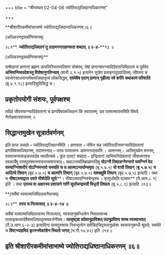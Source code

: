 +++
title = "श्रीभाष्यम् 02-04-06 ज्योतिराद्यधिष्ठानाधिकरणम्"

+++


**श्रीशारीरकमीमांसाभाष्ये ज्योतिराद्यधिष्ठानाधिकरणम्॥६॥

(अधिकरणद्वयार्थनिगमनम्)

२८१**. **ज्योतिराद्यधिष्ठानं तु तदामननात्प्राणवता शब्दात् ॥ २**–**४**–**१३ ॥

(अधिकरणद्वयार्थनिगमनम्)**

सश्रेष्ठानां प्राणानां ब्रह्मण उत्पत्तिरियत्तापरिमाणं चोक्तम्; तेषां प्राणानामग्न्यादिदेवताधिष्ठितत्वं च पूर्वमेव **अभिमानिव्यपदेशस्तु विशेषानुगतिभ्याम्** (शारी.२.१.५) इत्यनेन सूत्रेण प्रसङ्गादुपपादितम्; जीवस्य च स्वभोगसाधनानामेषामधिष्ठातृत्वं लोकसिद्धम्, **एवमेवैष एतान् प्राणान् गृहीत्वा स्वे शरीरे यथाकामं परिवर्तते** (बृ.४.१.१८) इत्यादिश्रुतिसिद्धं च।

## प्रकृतोपयोगी संशयः, पूर्वपक्षश्च

तदिदं जीवस्याग्न्यादिदेवतानां च प्राणविषयमधिष्ठानं किं स्वायत्तम्; उत परमात्मायत्तमिति विषये नैरपेक्ष्यात्स्वायत्तम् ॥

## सिद्धान्तमुखेन सूत्रार्तवर्णनम्

इति प्राप्त उच्यते – ज्योतिराद्यधिष्ठानमिति । प्राणवता – जीवेन सह ज्योतिरादीनामग्न्यादिदेवतानां प्राणविषयमधिष्ठानम्, तदामननात् – तस्य परमात्मनः आमननाद्भवति । आमननम् – आभिमुख्येन मननम्, परमात्मनस्सङ्कल्पादेव भवतीत्यर्थः। कुत एतत्? शब्दात् – इन्द्रियाणां साभिमानिदेवतानां जीवात्मनश्च स्वकार्येषु परमपुरुषमननायत्तत्त्वशास्त्रात्। यथाऽन्तर्यामिब्राह्मणादिषु **योऽग्नौ तिष्ठन्नग्नेरन्तरो यमग्निर्न वेद यस्याग्निश्शरीरं योऽग्निमन्तरो यमयति स त आत्माऽन्तर्याम्यमृतः** (बृ.५.७.५) **यो वायौ तिष्ठन्** (**बृ**.**५**.**७**.**५**) **य आदित्ये तिष्ठन्** (बृह.५.७.५) **य आत्मनि तिष्ठन्** (बृह.५.७.५) **यश्चक्षुषि तिष्ठन्** (बृह.५.७.५) इत्यादि। यथा च **भीषाऽस्माद्वातः पवते भीषोदेति सूर्यः****। भीषाऽस्मादग्निश्चेन्द्रश्च । मृत्युर्धावति पञ्चमः** (तै.आन.८.१) इति । तथा **एतस्य वा अक्षरस्य प्रशासने गार्गि सूर्याचन्द्रमसौ विधृतौ तिष्ठतः** (बृ.५.८.९) इत्यादि ॥१३॥

**(सर्वेषां परमात्माधिष्ठितत्वनैयत्यम्)

२८२**. **तस्य च नित्यत्वात् ॥ २**–**४**–**१४ ॥**

सर्वेषां परमात्माधिष्ठितत्वस्य नित्यत्वात्, स्वरूपानुबन्धित्वेन नियतत्वाच्च तत्सङ्कल्पादेवैषामधिष्ठातृत्वमवर्जनीयम्। **तत्सृष्ट्वा तदेवानुप्राविशत् तदनुप्रविश्य सच्च त्यच्चाभवत्** (तै.उ.आन.६-२-३) इत्यादिना परमपुरुषस्य नियन्तृत्वेन सर्वचिदचिद्वस्त्वनुप्रवेशः स्वरूपानुबन्धी श्रूयते; स्मर्यते च **विष्टभ्याहमिदं कृत्स्नमेकांशेन स्थितो जगत्** (भ.गी.१०.४२) इति ॥१४॥

## इति श्रीशारीरकमीमांसाभाष्ये ज्योतिराद्यधिष्ठानाधिकरणम् ॥६॥


